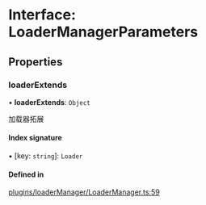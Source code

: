 # Interface: LoaderManagerParameters

## Properties

### loaderExtends

• **loaderExtends**: `Object`

加载器拓展

#### Index signature

▪ [key: `string`]: `Loader`

#### Defined in

[plugins/loaderManager/LoaderManager.ts:59](https://github.com/Shiotsukikaedesari/vis-three/blob/a569a59e/packages/plugins/loaderManager/LoaderManager.ts#L59)
